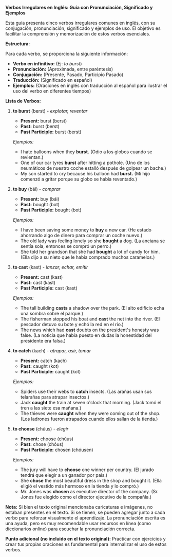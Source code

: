

**Verbos Irregulares en Inglés: Guía con Pronunciación, Significado y Ejemplos**

Esta guía presenta cinco verbos irregulares comunes en inglés, con su conjugación, pronunciación, significado y ejemplos de uso.  El objetivo es facilitar la comprensión y memorización de estos verbos esenciales.

**Estructura:**

Para cada verbo, se proporciona la siguiente información:

*   **Verbo en infinitivo:** (Ej: *to burst*)
*   **Pronunciación:** (Aproximada, entre paréntesis)
*   **Conjugación:** (Presente, Pasado, Participio Pasado)
*   **Traducción:** (Significado en español)
*   **Ejemplos:** (Oraciones en inglés con traducción al español para ilustrar el uso del verbo en diferentes tiempos)

**Lista de Verbos:**

1.  **to burst** (berst) - *explotar, reventar*

    *   **Present:** burst (berst)
    *   **Past:** burst (berst)
    *   **Past Participle:** burst (berst)

    *Ejemplos:*

    *   I hate balloons when they **burst.** (Odio a los globos cuando se revientan.)
    *   One of our car tyres **burst** after hitting a pothole. (Uno de los neumáticos de nuestro coche estalló después de golpear un bache.)
    *   My son started to cry because his balloon had **burst.** (Mi hijo comenzó a gritar porque su globo se había reventado.)

2.  **to buy** (bái) - *comprar*

    *   **Present:** buy (bái)
    *   **Past:** bought (bot)
    *   **Past Participle:** bought (bot)

    *Ejemplos:*

    *   I have been saving some money to **buy** a new car. (He estado ahorrando algo de dinero para comprar un coche nuevo.)
    *   The old lady was feeling lonely so she **bought** a dog. (La anciana se sentía sola, entonces se compró un perro.)
    *   She told her grandson that she had **bought** a lot of candy for him. (Ella dijo a su nieto que le había comprado muchos caramelos.)

3.  **to cast** (kast) - *lanzar, echar, emitir*

    *   **Present:** cast (kast)
    *   **Past:** cast (kast)
    *   **Past Participle:** cast (kast)

    *Ejemplos:*

    *   The tall building **casts** a shadow over the park. (El alto edificio echa una sombra sobre el parque.)
    *   The fisherman stopped his boat and **cast** the net into the river. (El pescador detuvo su bote y echó la red en el río.)
    *   The news which had **cast** doubts on the president's honesty was false. (La noticia que había puesto en dudas la honestidad del presidente era falsa.)

4.  **to catch** (kach) - *atrapar, asir, tomar*

    *   **Present:** catch (kach)
    *   **Past:** caught (kot)
    *   **Past Participle:** caught (kot)

    *Ejemplos:*

    *   Spiders use their webs to **catch** insects. (Las arañas usan sus telarañas para atrapar insectos.)
    *   Jack **caught** the train at seven o'clock that morning. (Jack tomó el tren a las siete esa mañana.)
    *   The thieves were **caught** when they were coming out of the shop. (Los ladrones fueron atrapados cuando ellos salían de la tienda.)

5.  **to choose** (chúus) - *elegir*

    *   **Present:** choose (chúus)
    *   **Past:** chose (chóus)
    *   **Past Participle:** chosen (chóusen)

    *Ejemplos:*

    *   The jury will have to **choose** one winner per country. (El jurado tendrá que elegir a un ganador por país.)
    *   She **chose** the most beautiful dress in the shop and bought it. (Ella eligió el vestido más hermoso en la tienda y lo compró.)
    *   Mr. Jones was **chosen** as executive director of the company. (Sr. Jones fue elegido como el director ejecutivo de la compañía.)

**Nota:** Si bien el texto original mencionaba caricaturas e imágenes,  no estaban presentes en el texto. Si se tienen, se pueden agregar junto a cada verbo para reforzar visualmente el aprendizaje. La pronunciación escrita es una ayuda, pero es muy recomendable usar recursos en línea (como diccionarios online) para escuchar la pronunciación correcta.

**Punto adicional (no incluido en el texto original):**  Practicar con ejercicios y crear tus propias oraciones es fundamental para internalizar el uso de estos verbos.
